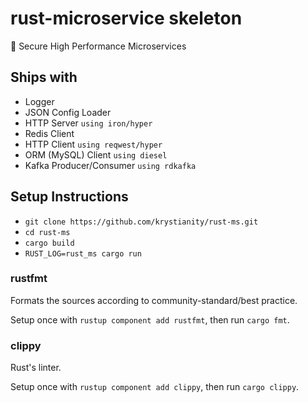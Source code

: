 # rust-microservice skeleton

:fishing_pole_and_fish: Secure High Performance Microservices

## Ships with

* Logger
* JSON Config Loader
* HTTP Server `using iron/hyper`
* Redis Client
* HTTP Client `using reqwest/hyper`
* ORM (MySQL) Client `using diesel`
* Kafka Producer/Consumer `using rdkafka`

## Setup Instructions

* `git clone https://github.com/krystianity/rust-ms.git`
* `cd rust-ms`
* `cargo build`
* `RUST_LOG=rust_ms cargo run`

### rustfmt

Formats the sources according to community-standard/best practice.

Setup once with `rustup component add rustfmt`, then run `cargo fmt`.

### clippy

Rust's linter.

Setup once with `rustup component add clippy`, then run `cargo clippy`.